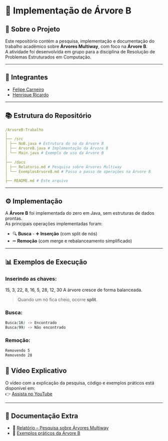 # 🌳 Implementação de Árvore B

## 📌 Sobre o Projeto

Este repositório contém a pesquisa, implementação e documentação do trabalho acadêmico sobre **Árvores Multiway**, com foco na **Árvore B**.  
A atividade foi desenvolvida em grupo para a disciplina de Resolução de Problemas Estruturados em Computação.

---

## 👥 Integrantes

- [Felipe Carneiro](https://github.com/FelipeCarneiroRibeiro)
- [Henrique Ricardo](https://github.com/Riquehenri)

---

## 📚 Estrutura do Repositório

```yaml
/ArvoreB-Trabalho
│
├── /src
│ ├── NoB.java # Estrutura do nó da Árvore B
│ ├── ArvoreB.java # Implementação da Árvore B
│ └── Main.java # Exemplo de uso da Árvore B
│
├── /docs
│ ├── Relatorio.md # Pesquisa sobre Árvores Multiway
│ └── ExemplosArvoreB.md # Passo a passo de operações na Árvore B
│
├── README.md # Este arquivo
```

---

## ⚙️ Implementação

A **Árvore B** foi implementada do zero em Java, sem estruturas de dados prontas.  
As principais operações implementadas foram:

- 🔍 **Busca** - ➕ **Inserção** (com split de nós)
- ➖ **Remoção** (com merge e rebalanceamento simplificado)

---

## 📊 Exemplos de Execução

### Inserindo as chaves:

15, 3, 22, 8, 16, 5, 28, 12, 30
A árvore cresce de forma balanceada.

> Quando um nó fica cheio, ocorre **split**.

### Busca:

```scss
Busca(16) -> Encontrado
Busca(99) -> Não encontrado
```

### Remoção:

```scss
Removendo 5
Removendo 28
```

## 🎥 Vídeo Explicativo

O vídeo com a explicação da pesquisa, código e exemplos práticos está disponível em:  
👉 [Assista no YouTube](https://youtu.be/GhyPf4F0PA8)

---

## 📑 Documentação Extra

- 📄 [Relatório – Pesquisa sobre Árvores Multiway](Documentação/Relatório.md)
- 📝 [Exemplos práticos da Árvore B](Documentação/ExemploArvoreB.md)

